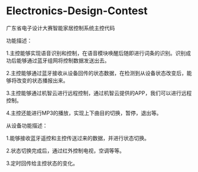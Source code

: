 # Electronics-Design-Contest

广东省电子设计大赛智能家居控制系统主控代码

功能描述：

1.主控能够实现语音识别和控制，在语音模块唤醒后随即进行词条的识别。识别成功后能够通过蓝牙组网将控制数据发送出去。

2.主控能够通过蓝牙接收从设备回传的状态数据，在检测到从设备状态改变后，能够将改变的状态播报出来。

3.主控能够通过机智云进行远程控制，通过机智云提供的APP，我们可以进行远程控制。

4.主控还能进行MP3的播放，实现上下曲目的切换，暂停，退出等。


从设备功能描述：

1.能够接收蓝牙遥控和主控传送过来的数据，并进行状态切换。

2.状态切换完成后，通过红外控制电视，空调等等。

3.定时回传给主控状态的变化。

